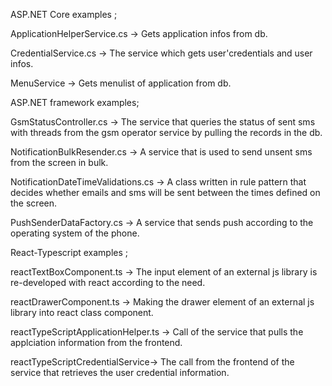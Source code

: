ASP.NET Core examples ;

ApplicationHelperService.cs  -> Gets application infos from db.

CredentialService.cs -> The service which gets user'credentials and user infos.

MenuService -> Gets menulist of application from db.


ASP.NET framework examples;

GsmStatusController.cs -> The service that queries the status of sent sms with threads from the gsm operator service by pulling the records in the db.
                          
NotificationBulkResender.cs -> A service that is used to send unsent sms from the screen in bulk.

NotificationDateTimeValidations.cs  -> A class written in rule pattern that decides whether emails and sms will be sent between the times defined on the screen.

PushSenderDataFactory.cs -> A service that sends push according to the operating system of the phone.


React-Typescript examples ; 

reactTextBoxComponent.ts -> The input element of an external js library is re-developed with react according to the need.

reactDrawerComponent.ts -> Making the drawer element of an external js library into react class component.

reactTypeScriptApplicationHelper.ts -> Call of the service that pulls the applciation information from the frontend.

reactTypeScriptCredentialService-> The call from the frontend of the service that retrieves the user credential information.







